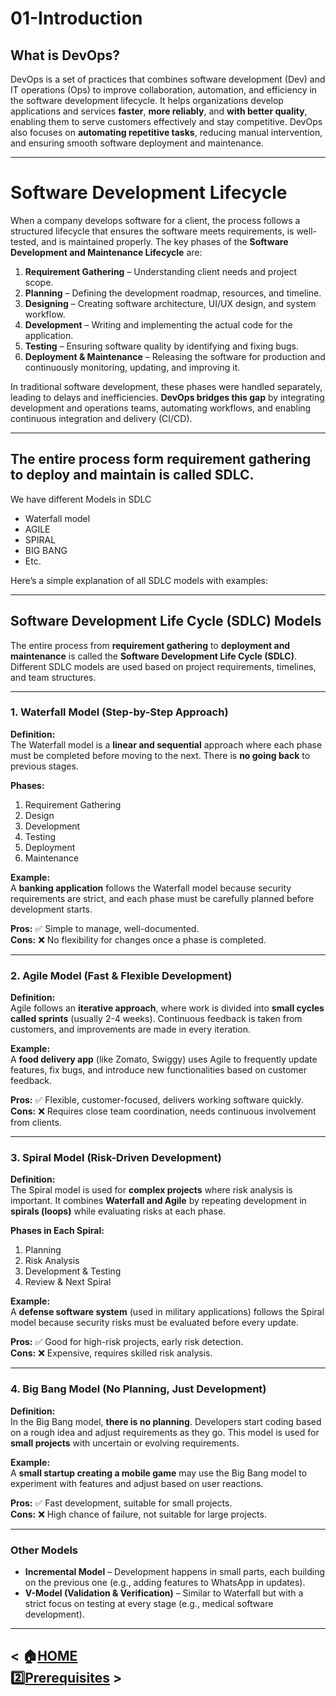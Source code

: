 # 01-Introduction  

## What is DevOps?  
DevOps is a set of practices that combines software development (Dev) and IT operations (Ops) to improve collaboration, automation, and efficiency in the software development lifecycle. It helps organizations develop applications and services **faster**, **more reliably**, and **with better quality**, enabling them to serve customers effectively and stay competitive. DevOps also focuses on **automating repetitive tasks**, reducing manual intervention, and ensuring smooth software deployment and maintenance.  

---  

# Software Development Lifecycle  
When a company develops software for a client, the process follows a structured lifecycle that ensures the software meets requirements, is well-tested, and is maintained properly. The key phases of the **Software Development and Maintenance Lifecycle** are:  

1. **Requirement Gathering** – Understanding client needs and project scope.  
2. **Planning** – Defining the development roadmap, resources, and timeline.  
3. **Designing** – Creating software architecture, UI/UX design, and system workflow.  
4. **Development** – Writing and implementing the actual code for the application.  
5. **Testing** – Ensuring software quality by identifying and fixing bugs.  
6. **Deployment & Maintenance** – Releasing the software for production and continuously monitoring, updating, and improving it.  

In traditional software development, these phases were handled separately, leading to delays and inefficiencies. **DevOps bridges this gap** by integrating development and operations teams, automating workflows, and enabling continuous integration and delivery (CI/CD).  

---  

## The entire process form requirement gathering to deploy and maintain is called SDLC.
We have different Models in SDLC
- Waterfall model
- AGILE
- SPIRAL
- BIG BANG
- Etc.

Here’s a simple explanation of all SDLC models with examples:  

---

## **Software Development Life Cycle (SDLC) Models**  
The entire process from **requirement gathering** to **deployment and maintenance** is called the **Software Development Life Cycle (SDLC)**. Different SDLC models are used based on project requirements, timelines, and team structures.  

---

### **1. Waterfall Model** (Step-by-Step Approach)  
**Definition:**  
The Waterfall model is a **linear and sequential** approach where each phase must be completed before moving to the next. There is **no going back** to previous stages.  

**Phases:**  
1. Requirement Gathering  
2. Design  
3. Development  
4. Testing  
5. Deployment  
6. Maintenance  

**Example:**  
A **banking application** follows the Waterfall model because security requirements are strict, and each phase must be carefully planned before development starts.  

**Pros:** ✅ Simple to manage, well-documented.  
**Cons:** ❌ No flexibility for changes once a phase is completed.  

---

### **2. Agile Model** (Fast & Flexible Development)  
**Definition:**  
Agile follows an **iterative approach**, where work is divided into **small cycles called sprints** (usually 2-4 weeks). Continuous feedback is taken from customers, and improvements are made in every iteration.  

**Example:**  
A **food delivery app** (like Zomato, Swiggy) uses Agile to frequently update features, fix bugs, and introduce new functionalities based on customer feedback.  

**Pros:** ✅ Flexible, customer-focused, delivers working software quickly.  
**Cons:** ❌ Requires close team coordination, needs continuous involvement from clients.  

---

### **3. Spiral Model** (Risk-Driven Development)  
**Definition:**  
The Spiral model is used for **complex projects** where risk analysis is important. It combines **Waterfall and Agile** by repeating development in **spirals (loops)** while evaluating risks at each phase.  

**Phases in Each Spiral:**  
1. Planning  
2. Risk Analysis  
3. Development & Testing  
4. Review & Next Spiral  

**Example:**  
A **defense software system** (used in military applications) follows the Spiral model because security risks must be evaluated before every update.  

**Pros:** ✅ Good for high-risk projects, early risk detection.  
**Cons:** ❌ Expensive, requires skilled risk analysis.  

---

### **4. Big Bang Model** (No Planning, Just Development)  
**Definition:**  
In the Big Bang model, **there is no planning**. Developers start coding based on a rough idea and adjust requirements as they go. This model is used for **small projects** with uncertain or evolving requirements.  

**Example:**  
A **small startup creating a mobile game** may use the Big Bang model to experiment with features and adjust based on user reactions.  

**Pros:** ✅ Fast development, suitable for small projects.  
**Cons:** ❌ High chance of failure, not suitable for large projects.  

---

### **Other Models**  
- **Incremental Model** – Development happens in small parts, each building on the previous one (e.g., adding features to WhatsApp in updates).  
- **V-Model (Validation & Verification)** – Similar to Waterfall but with a strict focus on testing at every stage (e.g., medical software development).  

---

## < 🏠[HOME](../README.md) &nbsp;&nbsp;&nbsp;&nbsp;&nbsp;&nbsp;&nbsp;&nbsp;&nbsp;&nbsp;&nbsp;&nbsp;&nbsp;&nbsp;&nbsp;&nbsp;&nbsp;&nbsp;&nbsp;&nbsp;&nbsp;&nbsp;&nbsp;&nbsp;&nbsp;&nbsp;&nbsp;&nbsp;&nbsp;&nbsp;&nbsp;&nbsp;&nbsp;&nbsp;&nbsp;&nbsp;&nbsp;&nbsp;&nbsp;&nbsp;&nbsp;&nbsp;&nbsp;&nbsp;&nbsp;&nbsp;&nbsp;&nbsp;&nbsp;&nbsp;&nbsp;&nbsp;&nbsp;&nbsp;&nbsp;&nbsp;&nbsp;&nbsp; &nbsp;&nbsp;&nbsp; 2️⃣[Prerequisites](../02-Prerequisites/README.md) >